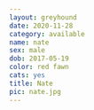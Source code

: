 ```yaml
---
layout: greyhound
date: 2020-11-28
category: available
name: nate
sex: male
dob: 2017-05-19
color: red fawn
cats: yes
title: Nate
pic: nate.jpg
---
```


